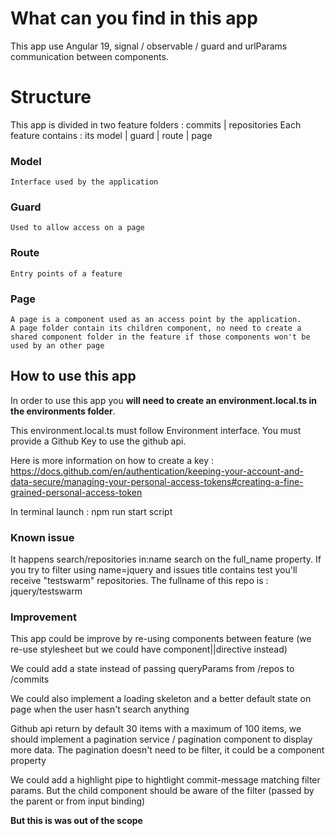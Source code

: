 # What can you find in this app
This app use Angular 19, signal / observable / guard and urlParams communication between components.

# Structure
This app is divided in two feature folders : commits | repositories
Each feature contains : its model | guard | route | page
  ### Model
    Interface used by the application
  ### Guard
    Used to allow access on a page
  ### Route
    Entry points of a feature
  ### Page
    A page is a component used as an access point by the application.
    A page folder contain its children component, no need to create a shared component folder in the feature if those components won't be used by an other page

## How to use this app
In order to use this app you **will need to create an environment.local.ts in the environments folder**.

This environment.local.ts must follow Environment interface. You must provide a Github Key to use the github api.

Here is more information on how to create a key : https://docs.github.com/en/authentication/keeping-your-account-and-data-secure/managing-your-personal-access-tokens#creating-a-fine-grained-personal-access-token

In terminal launch : npm run start script

### Known issue 
It happens search/repositories in:name search on the full_name property.
If you try to filter using name=jquery and issues title contains test you'll receive "testswarm" repositories. The fullname of this repo is : jquery/testswarm

### Improvement
This app could be improve by re-using components between feature (we re-use stylesheet but we could have component||directive instead)

We could add a state instead of passing queryParams from /repos to /commits

We could also implement a loading skeleton and a better default state on page when the user hasn't search anything

Github api return by default 30 items with a maximum of 100 items, we should implement a pagination service / pagination component to display more data. The pagination doesn't need to be filter, it could be a component property

We could add a highlight pipe to hightlight commit-message matching filter params. But the child component should be aware of the filter (passed by the parent or from input binding) 

**But this is was out of the scope**
